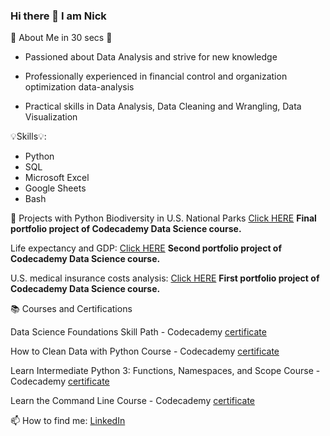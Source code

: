 ### Hi there 👋 I am Nick


👀 About Me in 30 secs 👀

 - Passioned about Data Analysis and strive for new knowledge

 - Professionally experienced in financial control and organization optimization data-analysis

 - Practical skills in Data Analysis, Data Cleaning and Wrangling, Data Visualization
 
 
💡Skills💡:

 - Python
 - SQL
 - Microsoft Excel
 - Google Sheets
 - Bash
 
🐍 Projects with Python
Biodiversity in U.S. National Parks [Click HERE](https://github.com/nefedovnd/Biodiversity_in_US_national_parks)
__Final portfolio project of Codecademy Data Science course.__

Life expectancy and GDP: [Click HERE](https://github.com/nefedovnd/Life_expectancy_and_GDP)
__Second portfolio project of Codecademy Data Science course.__

U.S. medical insurance costs analysis: [Click HERE](https://github.com/nefedovnd/US_medical_insurance_costs)
__First portfolio project of Codecademy Data Science course.__ 

📚 Courses and Certifications

Data Science Foundations Skill Path - Codecademy
[certificate](https://www.codecademy.com/profiles/nefedovn/certificates/738a7262ff2b4a49b062c25482dc2549)

How to Clean Data with Python Course - Codecademy
[certificate](https://www.codecademy.com/profiles/nefedovn/certificates/e773a003314c1be60da8388a90a77e78)

Learn Intermediate Python 3: Functions, Namespaces, and Scope Course - Codecademy
[certificate](https://www.codecademy.com/profiles/nefedovn/certificates/15702a4b792847e1a90f59e2ecac7a97)

Learn the Command Line Course - Codecademy
[certificate](https://www.codecademy.com/profiles/nefedovn/certificates/c87ba0541f8be78bc2f4ba1128233f6f)



📫 How to find me: [LinkedIn](https://www.linkedin.com/in/nikita-nefedov/)
